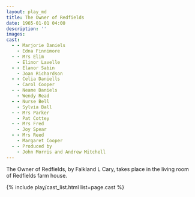 ```yaml
---
layout: play_md
title: The Owner of Redfields
date: 1965-01-01 04:00
description: ''
images:
cast:
  - - Marjorie Daniels
    - Edna Finnimore
  - - Mrs Elim
    - Elinor Lavelle
  - - Elanor Sabin
    - Joan Richardson
  - - Celia Daniells
    - Carol Cooper
  - - Neame Daniels
    - Wendy Read
  - - Nurse Bell
    - Sylvia Ball
  - - Mrs Parker
    - Pat Cottey
  - - Mrs Fred
    - Joy Spear
  - - Mrs Reed
    - Margaret Cooper
  - - Produced by
    - John Morris and Andrew Mitchell
---
```


The Owner of Redfields, by Falkland L Cary, takes place in the living room of Redfields farm house.

{% include play/cast_list.html list=page.cast %}
